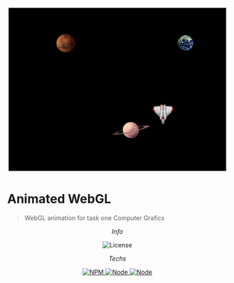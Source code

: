 ![Banner for Animated WebGL](https://github.com/maccali/Animated_WebGL/blob/master/.github/capa.png)

# Animated WebGL
> WebGL animation for task one Computer Grafics

<p align="center">
  <i>Info</i>
</p>
<p align="center">
  <img alt="License" src="https://img.shields.io/static/v1?label=license&message=MIT&color=7159c1&labelColor=000000&style=flat-square">
</p>

<p align="center">
  <i>Techs</i>
</p>

<p align="center">
  <a href="https://www.npmjs.com" target="_blank">
    <img alt="NPM" src="https://img.shields.io/badge/HTML-5-0.svg?style=flat-square&color=e44d26&labelColor=000000">
  </a>
  <a href="https://nodejs.org/en/" target="_blank">
    <img alt="Node" src="https://img.shields.io/badge/Javascript--0.svg?style=flat-square&color=f7df1e&labelColor=000000">
  </a>
    <a href="https://nodejs.org/en/" target="_blank">
    <img alt="Node" src="https://img.shields.io/badge/PixiJS-v5.1.3-0.svg?style=flat-square&color=e91e63&labelColor=000000">
  </a>
</p>